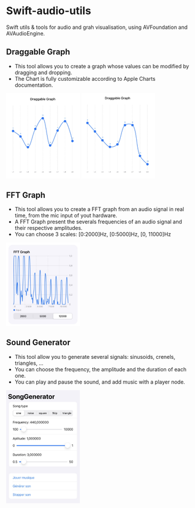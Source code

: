 # Swift-audio-utils

Swift utils & tools for audio and grah visualisation, using AVFoundation and AVAudioEngine.

## Draggable Graph

- This tool allows you to create a graph whose values can be modified by dragging and dropping.
- The Chart is fully customizable according to Apple Charts documentation.

<p float="left">
  <img src="./DraggableGraph/Drag1.jpg" width="200" />
  <img src="./DraggableGraph/Drag2.jpg" width="200" /> 
</p>

## FFT Graph

- This tool allows you to create a FFT graph from an audio signal in real time, from the mic input of yout hardware.
- A FFT Graph present the severals frequencies of an audio signal and their respective amplitudes.
- You can choose 3 scales: [0:2000]Hz, [0:5000]Hz, [0, 11000]Hz

<img src="./FFTGraph/FFT.jpg" width="200" /> 

## Sound Generator

- This tool allow you to generate several signals: sinusoids, crenels, triangles, ... 
- You can choose the frequency, the amplitude and the duration of each one.
- You can play and pause the sound, and add music with a player node.

<img src="./SoundGenerator/SoundGenerator.jpg" width="200" /> 

